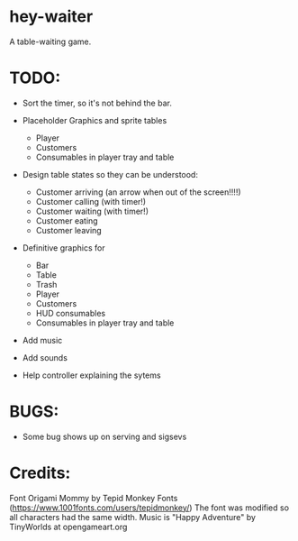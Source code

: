 # hey-waiter

A table-waiting game.

# TODO:

- Sort the timer, so it's not behind the bar.

- Placeholder Graphics and sprite tables
	- Player
	- Customers
	- Consumables in player tray and table

- Design table states so they can be understood:
	- Customer arriving (an arrow when out of the screen!!!!)
	- Customer calling (with timer!)
	- Customer waiting (with timer!)
	- Customer eating
	- Customer leaving

- Definitive graphics for
	- Bar
	- Table
	- Trash
	- Player
	- Customers
	- HUD consumables
	- Consumables in player tray and table
- Add music
- Add sounds
- Help controller explaining the sytems

# BUGS:

- Some bug shows up on serving and sigsevs

# Credits:

Font Origami Mommy by Tepid Monkey Fonts (https://www.1001fonts.com/users/tepidmonkey/)
The font was modified so all characters had the same width.
Music is "Happy Adventure" by TinyWorlds at opengameart.org
